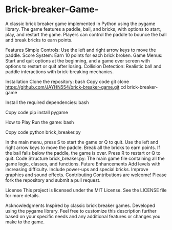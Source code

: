 # Brick-breaker-Game-
A classic brick breaker game implemented in Python using the pygame library. The game features a paddle, ball, and bricks, with options to start, play, and restart the game. Players can control the paddle to bounce the ball and break bricks to earn points.

Features
Simple Controls: Use the left and right arrow keys to move the paddle.
Score System: Earn 10 points for each brick broken.
Game Menus: Start and quit options at the beginning, and a game over screen with options to restart or quit after losing.
Collision Detection: Realistic ball and paddle interactions with brick-breaking mechanics.

Installation
Clone the repository:
bash
Copy code
git clone https://github.com/JAYHN554/brick-breaker-game.git
cd brick-breaker-game

Install the required dependencies:
bash

Copy code
pip install pygame

How to Play
Run the game:
bash

Copy code
python brick_breaker.py

In the main menu, press S to start the game or Q to quit.
Use the left and right arrow keys to move the paddle.
Break all the bricks to earn points.
If the ball falls below the paddle, the game is over. Press R to restart or Q to quit.
Code Structure
brick_breaker.py: The main game file containing all the game logic, classes, and functions.
Future Enhancements
Add levels with increasing difficulty.
Include power-ups and special bricks.
Improve graphics and sound effects.
Contributing
Contributions are welcome! Please fork the repository and submit a pull request.

License
This project is licensed under the MIT License. See the LICENSE file for more details.

Acknowledgments
Inspired by classic brick breaker games.
Developed using the pygame library.
Feel free to customize this description further based on your specific needs and any additional features or changes you make to the game.

